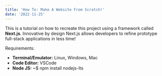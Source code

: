 ```yaml
---
title: 'How To: Make A Website From Scratch!'
date: '2022-11-25'
---
```


This is a tutorial on how to recreate this project using a framework called **Next.js**. Innovative by design Next.js allows developers to refine prototype full-stack applications in less time!

Requirements:
- **Terminal/Emulator:** Linux, Windows, Mac
- **Code Editor:** VSCode
- **Node JS:** ~$ npm install nodejs-lts
